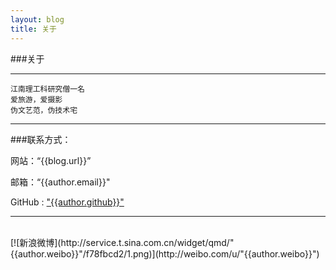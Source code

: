 ```yaml
---
layout: blog
title: 关于
---
```

	
###关于

----

	江南理工科研究僧一名
	爱旅游，爱摄影
	伪文艺范，伪技术宅

----

###联系方式：

网站：“{{blog.url}}”

邮箱：“{{author.email}}"	

GitHub : ["{{author.github}}"]("{{author.github}}")

<script>
window.tctipConfig = {
        staticPrefix:   "http://static.tctip.com",
        buttonImageId:  7,
        list:{
            alipay: {qrimg: "https://raw.githubusercontent.com/flyingyouth/Jekyll-Light/gh-pages/img/alipayqr.png"},
            weixin:{qrimg: "https://raw.githubusercontent.com/flyingyouth/Jekyll-Light/gh-pages/img/wxqr.png"},
        }
};
</script>
<script src="http://static.tctip.com/js/tctip.min.js"></script>

----
<br> 
[![新浪微博](http://service.t.sina.com.cn/widget/qmd/"{{author.weibo}}"/f78fbcd2/1.png)](http://weibo.com/u/"{{author.weibo}}")
